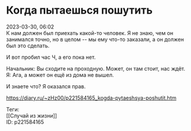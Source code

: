Когда пытаешься пошутить
=========================

   
 2023-03-30, 06:02   
   К нам должен был приехать какой-то человек. Я не знаю, чем он занимался точно, но в целом -- мы ему что-то заказали, а он должен был это сделать.   
   
 И вот пробил час Ч, а его пока нет.   
   
 Начальник: Вы сходите на проходную. Может, он там стоит, нас ждёт.   
 Я: Ага, а может он ещё из дома не вышел.   
   
 И знаете что? Я оказался прав.   
     
 <https://diary.ru/~zHz00/p221584165_kogda-pytaeshsya-poshutit.htm>   
   
 Теги:   
 [[Случай из жизни]]   
 ID: p221584165